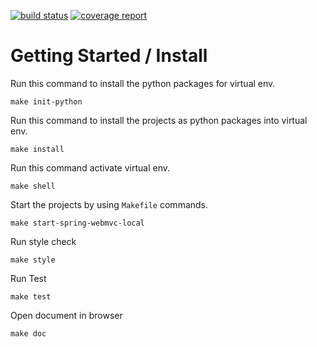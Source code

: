 [![build status](http://140.112.90.153:10000/SED2020Group4/Web-Framework/badges/master/build.svg)](http://140.112.90.153:10000/SED2020Group4/Web-Framework/commits/master)
[![coverage report](http://140.112.90.153:10000/SED2020Group4/Web-Framework/badges/master/coverage.svg)](http://140.112.90.153:10000/SED2020Group4/Web-Framework/commits/master)

# Getting Started / Install

Run this command to install the python packages for virtual env.
```
make init-python
```

Run this command to install the projects as python packages into virtual env.
```
make install
```

Run this command activate virtual env.
```
make shell
```

Start the projects by using `Makefile` commands.
```
make start-spring-webmvc-local
```

Run style check
```
make style
```

Run Test
```
make test
```

Open document in browser
```
make doc
```
